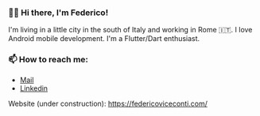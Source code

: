 ### 🧑‍💻 Hi there, I'm Federico!

I'm living in a little city in the south of Italy and working in Rome 🇮🇹.
I love Android mobile development.
I'm a Flutter/Dart enthusiast.

### 📫 How to reach me: 

- [Mail](mailto:viceconti.federico@gmail.com)
- [Linkedin](https://www.linkedin.com/in/federicoviceconti/)

Website (under construction): https://federicoviceconti.com/
